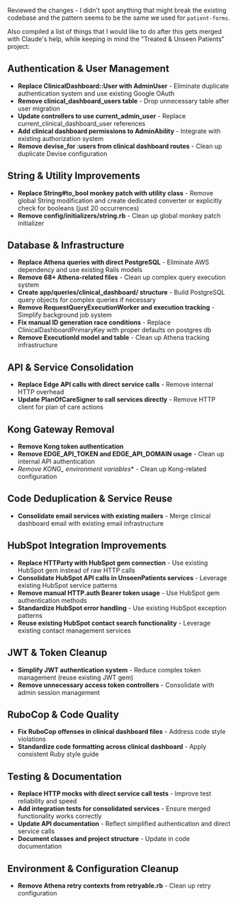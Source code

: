 Reviewed the changes - I didn't spot anything that might break the existing codebase and the pattern seems to be the same we used for `patient-forms`.

Also compiled a list of things that I would like to do after this gets merged with Claude's help, while keeping in mind the "Treated & Unseen Patients" project:

## Authentication & User Management

- **Replace ClinicalDashboard::User with AdminUser** - Eliminate duplicate authentication system and use existing Google OAuth
- **Remove clinical_dashboard_users table** - Drop unnecessary table after user migration
- **Update controllers to use current_admin_user** - Replace current_clinical_dashboard_user references
- **Add clinical dashboard permissions to AdminAbility** - Integrate with existing authorization system
- **Remove devise_for :users from clinical dashboard routes** - Clean up duplicate Devise configuration

## String & Utility Improvements

- **Replace String#to_bool monkey patch with utility class** - Remove global String modification and create dedicated converter or explicitly check for booleans (just 20 occurrences)
- **Remove config/initializers/string.rb** - Clean up global monkey patch initializer

## Database & Infrastructure

- **Replace Athena queries with direct PostgreSQL** - Eliminate AWS dependency and use existing Rails models
- **Remove 68+ Athena-related files** - Clean up complex query execution system
- **Create app/queries/clinical_dashboard/ structure** - Build PostgreSQL query objects for complex queries if necessary
- **Remove RequestQueryExecutionWorker and execution tracking** - Simplify background job system
- **Fix manual ID generation race conditions** - Replace ClinicalDashboardPrimaryKey with proper defaults on postgres db
- **Remove ExecutionId model and table** - Clean up Athena tracking infrastructure

## API & Service Consolidation

- **Replace Edge API calls with direct service calls** - Remove internal HTTP overhead
- **Update PlanOfCareSigner to call services directly** - Remove HTTP client for plan of care actions

## Kong Gateway Removal

- **Remove Kong token authentication**
- **Remove EDGE_API_TOKEN and EDGE_API_DOMAIN usage** - Clean up internal API authentication
- **Remove KONG_* environment variables** - Clean up Kong-related configuration

## Code Deduplication & Service Reuse

- **Consolidate email services with existing mailers** - Merge clinical dashboard email with existing email infrastructure

## HubSpot Integration Improvements

- **Replace HTTParty with HubSpot gem connection** - Use existing HubSpot gem instead of raw HTTP calls
- **Consolidate HubSpot API calls in UnseenPatients services** - Leverage existing HubSpot service patterns
- **Remove manual HTTP.auth Bearer token usage** - Use HubSpot gem authentication methods
- **Standardize HubSpot error handling** - Use existing HubSpot exception patterns
- **Reuse existing HubSpot contact search functionality** - Leverage existing contact management services

## JWT & Token Cleanup

- **Simplify JWT authentication system** - Reduce complex token management (reuse existing JWT gem)
- **Remove unnecessary access token controllers** - Consolidate with admin session management

## RuboCop & Code Quality

- **Fix RuboCop offenses in clinical dashboard files** - Address code style violations
- **Standardize code formatting across clinical dashboard** - Apply consistent Ruby style guide

## Testing & Documentation

- **Replace HTTP mocks with direct service call tests** - Improve test reliability and speed
- **Add integration tests for consolidated services** - Ensure merged functionality works correctly
- **Update API documentation** - Reflect simplified authentication and direct service calls
- **Document classes and project structure** - Update in code documentation

## Environment & Configuration Cleanup

- **Remove Athena retry contexts from retryable.rb** - Clean up retry configuration
